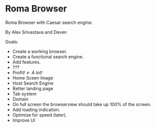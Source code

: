 # Roma Browser
Roma Browser with Caesar search engine.

By Alex Srivastava and Deven

Goals:
- Create a working browser.
- Create a functional search engine.
- Add features.
- ???
- Profit! <- *A lot!*
- Home Sceen Image
- Host Search Engine
- Better landing page
- Tab system
- Domain
- On full screen the browserview should take up 100% of the screen. 
- Add loading indication.
- Optimize for speed (later).
- Improve UI
